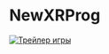 # NewXRProg
[![Трейлер игры](http://img.youtube.com/vi/SU6JsJG1aLQ/0.jpg)](https://www.youtube.com/watch?v=SU6JsJG1aLQ)
